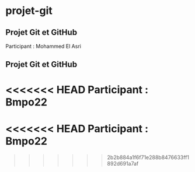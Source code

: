 # projet-git
## Projet Git et GitHub
Participant : Mohammed El Asri
## Projet Git et GitHub
<<<<<<< HEAD
Participant : Bmpo22
=======
<<<<<<< HEAD
Participant : Bmpo22 
=======
>>>>>>> 2b2b884a1f6f71e288b8476633ff1892d691a7af
